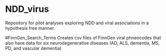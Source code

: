 # NDD_virus
Repository for pilot analyses exploring NDD and viral associations in a hypothesis free manner.

#FinnGen_Search_Terms
Creates csv files of FinnGen viral phneocodes that also have data for six neurodegenerative diseases (AD, ALS, dementia, MS, PD, and vascular dementia)
